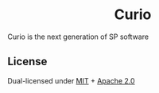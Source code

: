 <h1 align="center">Curio</h1>

Curio is the next generation of SP software

## License

Dual-licensed under [MIT](https://github.com/filecoin-project/curio/blob/master/LICENSE-MIT) + [Apache 2.0](https://github.com/filecoin-project/curio/blob/master/LICENSE-APACHE)
